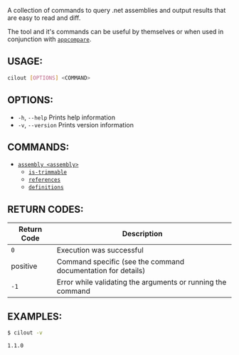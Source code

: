 A collection of commands to query .net assemblies and output results that
are easy to read and diff.

The tool and it's commands can be useful by themselves or when used in
conjunction with [`appcompare`](https://github.com/spouliot/appcompare).


## USAGE:

```bash
cilout [OPTIONS] <COMMAND>
```

## OPTIONS:

* `-h`, `--help`     Prints help information
* `-v`, `--version`  Prints version information

## COMMANDS:

* [`assembly <assembly>`](https://github.com/spouliot/cilout/wiki/Assembly)
    * [`is-trimmable`](https://github.com/spouliot/cilout/wiki/AssemblyIsTrimmable)
    * [`references`](https://github.com/spouliot/cilout/wiki/AssemblyReferences)
    * [`definitions`](https://github.com/spouliot/cilout/wiki/AssemblyDefinitions)

## RETURN CODES:

| Return Code | Description                                                  |
|-------------|--------------------------------------------------------------|
| `0`         | Execution was successful                                     |
| positive    | Command specific (see the command documentation for details) |
| `-1`        | Error while validating the arguments or running the command  |

## EXAMPLES:

```bash
$ cilout -v

1.1.0
```
